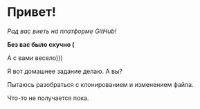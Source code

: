 # Привет!

*Рад вас виеть на платформе GitHub!*

__Без вас было скучно (__

А с вами весело)))

Я вот домашнее задание делаю. А вы?

Пытаюсь разобраться с клонированием и изменением файла.

Что-то не получается пока. 
